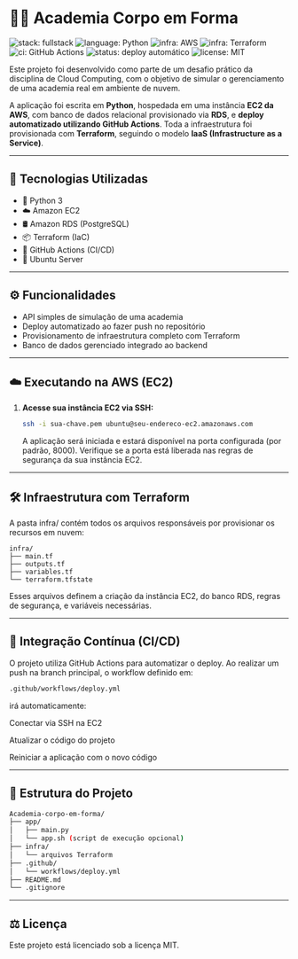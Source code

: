 # 🏋️‍♀️ Academia Corpo em Forma

![stack: fullstack](https://img.shields.io/badge/stack-fullstack-blue)
![language: Python](https://img.shields.io/badge/language-Python-3776AB)
![infra: AWS](https://img.shields.io/badge/infra-AWS-orange)
![infra: Terraform](https://img.shields.io/badge/infra-Terraform-5c4ee5)
![ci: GitHub Actions](https://img.shields.io/badge/CI-GitHub%20Actions-blue)
![status: deploy automático](https://img.shields.io/badge/status-deploy%20automático-brightgreen)
![license: MIT](https://img.shields.io/badge/license-MIT-green)



Este projeto foi desenvolvido como parte de um desafio prático da disciplina de Cloud Computing, com o objetivo de simular o gerenciamento de uma academia real em ambiente de nuvem.

A aplicação foi escrita em **Python**, hospedada em uma instância **EC2 da AWS**, com banco de dados relacional provisionado via **RDS**, e **deploy automatizado utilizando GitHub Actions**. Toda a infraestrutura foi provisionada com **Terraform**, seguindo o modelo **IaaS (Infrastructure as a Service)**.

---

## 🚀 Tecnologias Utilizadas

- 🐍 Python 3
- ☁️ Amazon EC2
- 🛢️ Amazon RDS (PostgreSQL)
- 📦 Terraform (IaC)
- 🔁 GitHub Actions (CI/CD)
- 🐧 Ubuntu Server

---

## ⚙️ Funcionalidades

- API simples de simulação de uma academia
- Deploy automatizado ao fazer push no repositório
- Provisionamento de infraestrutura completo com Terraform
- Banco de dados gerenciado integrado ao backend

---

## ☁️ Executando na AWS (EC2)

1. **Acesse sua instância EC2 via SSH:**

   ```bash
   ssh -i sua-chave.pem ubuntu@seu-endereco-ec2.amazonaws.com
   
   ```
   A aplicação será iniciada e estará disponível na porta configurada (por padrão, 8000).
Verifique se a porta está liberada nas regras de segurança da sua instância EC2.

---

## 🛠️ Infraestrutura com Terraform

A pasta infra/ contém todos os arquivos responsáveis por provisionar os recursos em nuvem:

```
infra/
├── main.tf
├── outputs.tf
├── variables.tf
└── terraform.tfstate
```
Esses arquivos definem a criação da instância EC2, do banco RDS, regras de segurança, e variáveis necessárias.

---

## 🔁 Integração Contínua (CI/CD)

O projeto utiliza GitHub Actions para automatizar o deploy. Ao realizar um push na branch principal, o workflow definido em:

```bash
.github/workflows/deploy.yml
```

irá automaticamente:

Conectar via SSH na EC2

Atualizar o código do projeto

Reiniciar a aplicação com o novo código

---

## 📂 Estrutura do Projeto

 ```bash
Academia-corpo-em-forma/
├── app/
│   ├── main.py
│   └── app.sh (script de execução opcional)
├── infra/
│   └── arquivos Terraform
├── .github/
│   └── workflows/deploy.yml
├── README.md
└── .gitignore
```
---

## ⚖️ Licença

Este projeto está licenciado sob a licença MIT.







